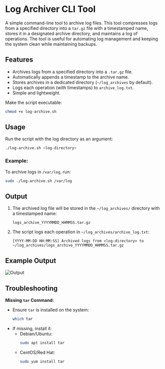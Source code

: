 # Log Archiver CLI Tool

A simple command-line tool to archive log files. This tool compresses logs from a specified directory into a `tar.gz` file with a timestamped name, stores it in a designated archive directory, and maintains a log of operations. The tool is useful for automating log management and keeping the system clean while maintaining backups.

## Features

- Archives logs from a specified directory into a `.tar.gz` file.
- Automatically appends a timestamp to the archive name.
- Stores archives in a dedicated directory (`~/log_archives` by default).
- Logs each operation (with timestamps) to `archive_log.txt`.
- Simple and lightweight.


Make the script executable:
   ```bash
   chmod +x log-archive.sh
   ```


## Usage

Run the script with the log directory as an argument:

```bash
./log-archive.sh <log-directory>
```

### Example:

To archive logs in `/var/log`, run:
```bash
sudo ./log-archive.sh /var/log
```


## Output

1. The archived log file will be stored in the `~/log_archives/` directory with a timestamped name:
   ```
   logs_archive_YYYYMMDD_HHMMSS.tar.gz
   ```

2. The script logs each operation in `~/log_archives/archive_log.txt`:
   ```
   [YYYY-MM-DD HH:MM:SS] Archived logs from <log-directory> to ~/log_archives/logs_archive_YYYYMMDD_HHMMSS.tar.gz
   ```
   

## Example Output
![Output](https://github.com/user-attachments/assets/3fad338c-7220-416d-99d6-ae9a6b180e21)


## Troubleshooting

**Missing `tar` Command:**
   - Ensure `tar` is installed on the system:
     ```bash
     which tar
     ```
   - If missing, install it:
     - Debian/Ubuntu:
       ```bash
       sudo apt install tar
       ```
     - CentOS/Red Hat:
       ```bash
       sudo yum install tar
       ```
